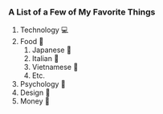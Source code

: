 ### A List of a Few of My Favorite Things
1. Technology :computer:
2. Food :fork_and_knife:
   1. Japanese :sushi:
   2. Italian :pizza:
   3. Vietnamese :ramen:
   4. Etc.
3. Psychology :dancers:
4. Design :triangular_ruler:
5. Money :gem:
